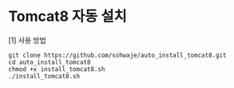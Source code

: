 # Tomcat8 자동 설치

[1] 사용 방법
```
git clone https://github.com/sohwaje/auto_install_tomcat8.git
cd auto_install_tomcat8
chmod +x install_tomcat8.sh
./install_tomcat8.sh
```
